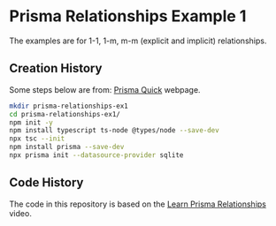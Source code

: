 # Prisma Relationships Example 1

The examples are for 1-1, 1-m, m-m (explicit and implicit) relationships.

## Creation History

Some steps below are from:
[Prisma Quick](https://www.prisma.io/docs/getting-started/quickstart)
webpage.

```bash
mkdir prisma-relationships-ex1
cd prisma-relationships-ex1/
npm init -y
npm install typescript ts-node @types/node --save-dev
npx tsc --init
npm install prisma --save-dev
npx prisma init --datasource-provider sqlite
```

## Code History

The code in this repository is based on the
[Learn Prisma Relationships](https://youtu.be/phixQBZNZwU)
video.
